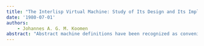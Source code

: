 ```yaml
---
title: "The Interlisp Virtual Machine: Study of Its Design and Its Implementation as Multilisp"
date: '1980-07-01'
authors: 
    - Johannes A. G. M. Koomen
abstract: "Abstract machine definitions have been recognized as convenient and powerful tools for enhancing software portability. One such machine, the Interlisp Virtual Machine, is examined in this thesis. We present the Multilisp System as an implementation of the Virtual Machine and discuss some of the design criteria and difficulties encountered in mapping the Virtual Machine onto a particular environment. On the basis of our experience with Multilisp we indicate several weaknesses of the Virtual Machine which impair its adequacy as a basis for a portable Interlisp System."
---
```


